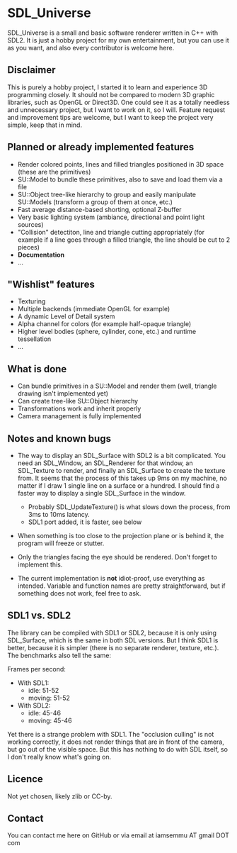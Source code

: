 SDL_Universe
============

SDL_Universe is a small and basic software renderer written in C++ with SDL2. It is just a hobby project for my own entertainment, but you can use it as you want, and also every contributor is welcome here.



Disclaimer
----------

This is purely a hobby project, I started it to learn and experience 3D programming closely. It should not be compared to modern 3D graphic libraries, such as OpenGL or Direct3D. One could see it as a totally needless and unnecessary project, but I want to work on it, so I will. Feature request and improvement tips are welcome, but I want to keep the project very simple, keep that in mind.



Planned or already implemented features
------------------

* Render colored points, lines and filled triangles positioned in 3D space (these are the primitives)
* SU::Model to bundle these primitives, also to save and load them via a file
* SU::Object tree-like hierarchy to group and easily manipulate SU::Models (transform a group of them at once, etc.)
* Fast average distance-based shorting, optional Z-buffer
* Very basic lighting system (ambiance, directional and point light sources)
* "Collision" detectiton, line and triangle cutting appropriately (for example if a line goes through a filled triangle, the line should be cut to 2 pieces)
* **Documentation**
* ...



"Wishlist" features
-------------------

* Texturing
* Multiple backends (immediate OpenGL for example)
* A dynamic Level of Detail system
* Alpha channel for colors (for example half-opaque triangle)
* Higher level bodies (sphere, cylinder, cone, etc.) and runtime tessellation
* ...



What is done
------------
* Can bundle primitives in a SU::Model and render them (well, triangle drawing isn't implemented yet)
* Can create tree-like SU::Object hierarchy
* Transformations work and inherit properly
* Camera management is fully implemented



Notes and known bugs
--------------------

* The way to display an SDL_Surface with SDL2 is a bit complicated. You need an SDL_Window, an SDL_Renderer for that window, an SDL_Texture to render, and finally an SDL_Surface to create the texture from.
	It seems that the process of this takes up 9ms on my machine, no matter if I draw 1 single line on a surface or a hundred. I should find a faster way to display a single SDL_Surface in the window.

	* Probably SDL_UpdateTexture() is what slows down the process, from 3ms to 10ms latency.
	* SDL1 port added, it is faster, see below

* When something is too close to the projection plane or is behind it, the program will freeze or stutter.
* Only the triangles facing the eye should be rendered. Don't forget to implement this.
* The current implementation is **not** idiot-proof, use everything as intended. Variable and function names are pretty straightforward, but if something does not work, feel free to ask.


SDL1 vs. SDL2
-------------

The library can be compiled with SDL1 or SDL2, because it is only using SDL_Surface, which is the same in both SDL versions.
But I think SDL1 is better, because it is simpler (there is no separate renderer, texture, etc.). The benchmarks also tell the same:

Frames per second:
* With SDL1:
	* idle: 51-52
	* moving: 51-52
* With SDL2:
	* idle: 45-46
	* moving: 45-46

Yet there is a strange problem with SDL1. The "occlusion culling" is not working correctly, it does not render things that are in front of the camera, but go out of the visible space. But this has nothing to do with SDL itself, so I don't really know what's going on.


Licence
-------

Not yet chosen, likely zlib or CC-by.



Contact
-------
You can contact me here on GitHub or via email at iamsemmu AT gmail DOT com
